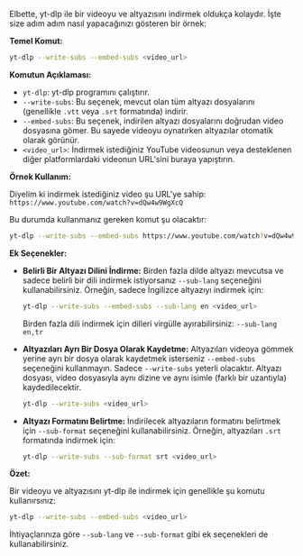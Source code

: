 Elbette, yt-dlp ile bir videoyu ve altyazısını indirmek oldukça kolaydır. İşte size adım adım nasıl yapacağınızı gösteren bir örnek:

**Temel Komut:**

```bash
yt-dlp --write-subs --embed-subs <video_url>
```

**Komutun Açıklaması:**

* `yt-dlp`: yt-dlp programını çalıştırır.
* `--write-subs`: Bu seçenek, mevcut olan tüm altyazı dosyalarını (genellikle `.vtt` veya `.srt` formatında) indirir.
* `--embed-subs`: Bu seçenek, indirilen altyazı dosyalarını doğrudan video dosyasına gömer. Bu sayede videoyu oynatırken altyazılar otomatik olarak görünür.
* `<video_url>`: İndirmek istediğiniz YouTube videosunun veya desteklenen diğer platformlardaki videonun URL'sini buraya yapıştırın.

**Örnek Kullanım:**

Diyelim ki indirmek istediğiniz video şu URL'ye sahip: `https://www.youtube.com/watch?v=dQw4w9WgXcQ`

Bu durumda kullanmanız gereken komut şu olacaktır:

```bash
yt-dlp --write-subs --embed-subs https://www.youtube.com/watch?v=dQw4w9WgXcQ
```

**Ek Seçenekler:**

* **Belirli Bir Altyazı Dilini İndirme:** Birden fazla dilde altyazı mevcutsa ve sadece belirli bir dili indirmek istiyorsanız `--sub-lang` seçeneğini kullanabilirsiniz. Örneğin, sadece İngilizce altyazıyı indirmek için:

    ```bash
    yt-dlp --write-subs --embed-subs --sub-lang en <video_url>
    ```

    Birden fazla dili indirmek için dilleri virgülle ayırabilirsiniz: `--sub-lang en,tr`

* **Altyazıları Ayrı Bir Dosya Olarak Kaydetme:** Altyazıları videoya gömmek yerine ayrı bir dosya olarak kaydetmek isterseniz `--embed-subs` seçeneğini kullanmayın. Sadece `--write-subs` yeterli olacaktır. Altyazı dosyası, video dosyasıyla aynı dizine ve aynı isimle (farklı bir uzantıyla) kaydedilecektir.

    ```bash
    yt-dlp --write-subs <video_url>
    ```

* **Altyazı Formatını Belirtme:** İndirilecek altyazıların formatını belirtmek için `--sub-format` seçeneğini kullanabilirsiniz. Örneğin, altyazıları `.srt` formatında indirmek için:

    ```bash
    yt-dlp --write-subs --sub-format srt <video_url>
    ```

**Özet:**

Bir videoyu ve altyazısını yt-dlp ile indirmek için genellikle şu komutu kullanırsınız:

```bash
yt-dlp --write-subs --embed-subs <video_url>
```

İhtiyaçlarınıza göre `--sub-lang` ve `--sub-format` gibi ek seçenekleri de kullanabilirsiniz.

